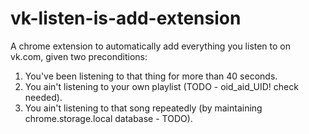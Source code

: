 # vk-listen-is-add-extension

A chrome extension to automatically add everything you listen to on vk.com, given two preconditions:

1. You've been listening to that thing for more than 40 seconds.
2. You ain't listening to your own playlist (TODO - oid_aid_UID! check needed).
3. You ain't listening to that song repeatedly (by maintaining chrome.storage.local database - TODO).

